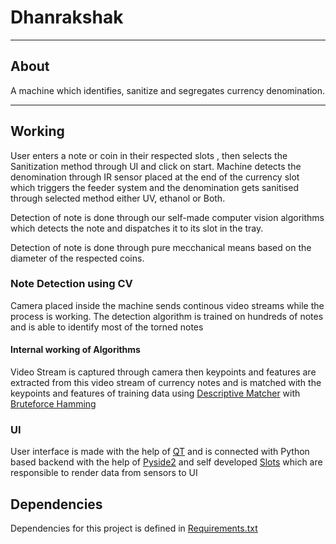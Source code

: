 # Dhanrakshak

---

## About 

A machine which identifies, sanitize and segregates currency denomination.

---

## Working

User enters a note or coin in their respected slots , then selects the Sanitization method through UI and click on start. 
Machine detects the denomination through IR sensor placed at the end of the currency slot which triggers the feeder system and the denomination gets sanitised through 
selected method either UV, ethanol or Both.

Detection of note is done through our self-made computer vision algorithms which detects the note and dispatches it to its slot in the tray.

Detection of note is done through pure mecchanical means based on the diameter of the respected coins.

### Note Detection using CV

Camera placed inside the machine sends continous video streams while the process is working. 
The detection algorithm is trained on hundreds of notes and is able to identify most of the torned notes

#### Internal working of Algorithms

Video Stream is captured through camera then keypoints and features are extracted from this video stream of currency notes and is matched with the keypoints and features of
training data using [Descriptive Matcher](https://docs.opencv.org/3.4/db/d39/classcv_1_1DescriptorMatcher.html) with [Bruteforce Hamming](https://docs.opencv.org/3.4/db/d39/classcv_1_1DescriptorMatcher.html#aea3d791a454b74e7a215b926e98cef24a7362dae849e477ed4b1bc862c8ebb5c4)

### UI

User interface is made with the help of [QT](https://www.qt.io/) and is connected with Python based backend with the help of [Pyside2](https://pypi.org/project/PySide2/) 
and self developed [Slots](https://github.com/d4rk-lucif3r/Dhanrakshak/blob/master/helpers/slots.py) which are responsible to render data from sensors to UI

## Dependencies

Dependencies for this project is defined in [Requirements.txt](https://github.com/d4rk-lucif3r/Dhanrakshak/blob/master/requirements.txt)





